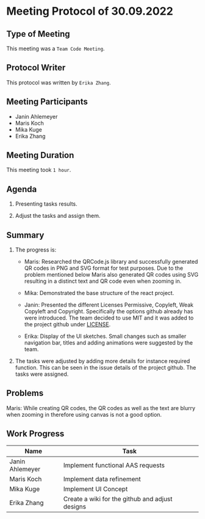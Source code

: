 <!-- fill in date-->
# Meeting  Protocol  of  30.09.2022

## Type of Meeting
<!-- fill in "Weekly", "Team Code Meeting" or "Team Documentation Meeting"-->
This meeting was a ```Team Code Meeting```.

## Protocol Writer
<!-- fill in "Erika Zhang" or "Adrian Khairi"-->
This protocol was written by ```Erika Zhang```.

## Meeting Participants

* Janin Ahlemeyer
* Maris Koch
* Mika Kuge
* Erika Zhang

## Meeting Duration
<!-- fill in time, if it isn't a Weekly- in hours-->
This meeting took ```1 hour```.

## Agenda
<!-- please use iterating numbers-->

1. Presenting tasks results.

2. Adjust the tasks and assign them.
  
## Summary
<!-- please use iterating numbers-->

1. The progress is:

   * Maris: Researched the QRCode.js library and successfully generated QR codes in PNG and SVG format for test purposes. Due to the problem mentioned below Maris also generated QR codes using SVG resulting in a distinct text and QR code even when zooming in.

   * Mika: Demonstrated the base structure of the react project.

   * Janin: Presented the different Licenses Permissive, Copyleft, Weak Copyleft and Copyright. Specifically the options github already has were introduced. The team decided to use MIT and it was added to the project github under [LICENSE](https://github.com/mk28/TINF21C_Team2_AAS_digital_nameplate/blob/main/LICENSE).

   * Erika: Display of the UI sketches. Small changes such as smaller navigation bar, titles and adding animations were suggested by the team.

2. The tasks were adjusted by adding more details for instance required function. This can be seen in the issue details of the project github. The tasks were assigned.

## Problems
<!-- fill out if something happened, otherwise just let the preview sentence stay there-->

Maris: While creating QR codes, the QR codes as well as the text are blurry when zooming in therefore using canvas is not a good option.

## Work Progress
<!-- please fill out the tasks-->

|Name            |Task                         |
|----------------|-----------------------------|
|Janin Ahlemeyer | Implement functional AAS requests                            |
|Maris Koch      | Implement data refinement                            |
|Mika Kuge       | Implement UI Concept                            |
|Erika Zhang     | Create a wiki for the github and adjust designs                           |
